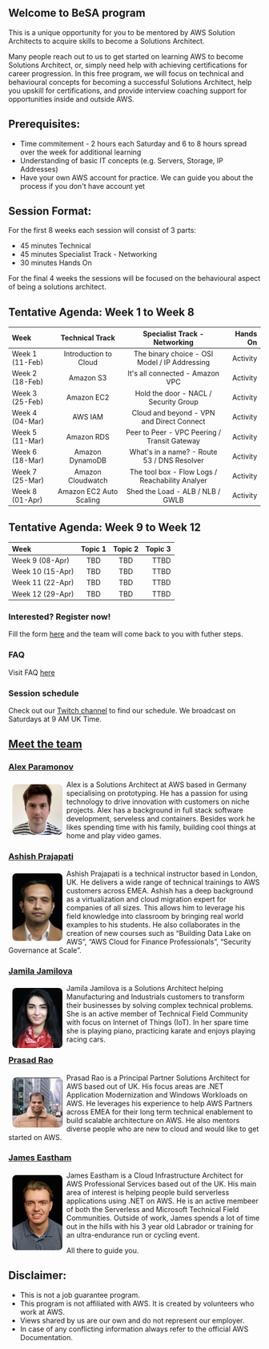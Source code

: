 ## Welcome to BeSA program

This is a unique opportunity for you to be mentored by AWS Solution Architects to acquire skills to become a Solutions Architect.

Many people reach out to us to get started on learning AWS to become Solutions Architect, or, simply need help with achieving certifications for career progression.
In this free program, we will focus on technical and behavioural concepts for becoming a successful Solutions Architect, help you upskill for certifications, and provide interview coaching support for opportunities inside and outside AWS.

## Prerequisites:
- Time commitement - 2 hours each Saturday and 6 to 8 hours spread over the week for additional learning
- Understanding of basic IT concepts (e.g. Servers, Storage, IP Addresses)
- Have your own AWS account for practice. We can guide you about the process if you don't have account yet 

## Session Format:

For the first 8 weeks each session will consist of 3 parts:

- 45 minutes Technical
- 45 minutes Specialist Track - Networking 
- 30 minutes Hands On

For the final 4 weeks the sessions will be focused on the behavioural aspect of being a solutions architect.

## Tentative Agenda: Week 1 to Week 8


| Week          	| Technical Track             | Specialist Track - Networking                   | Hands On	        |
| :---        	  |    :----:  			            |    :----:  	 				                            |   	---: 		                |
| Week 1 (11-Feb)	| Introduction to Cloud 	    | The binary choice - OSI Model / IP Addressing   | Activity           	|
| Week 2 (18-Feb)	| Amazon S3			              | It's all connected  - Amazon VPC	    	        | Activity           	|
| Week 3 (25-Feb)	| Amazon EC2                  | Hold the door - NACL / Security Group           | Activity           	|
| Week 4 (04-Mar)	| AWS IAM                     | Cloud and beyond - VPN and Direct Connect       | Activity           	|
| Week 5 (11-Mar) | Amazon RDS   	              | Peer to Peer - VPC Peering / Transit Gateway    | Activity           	|
| Week 6 (18-Mar)	| Amazon DynamoDB             | What's in a name? - Route 53 / DNS Resolver     | Activity           	|
| Week 7 (25-Mar)	| Amazon Cloudwatch           | The tool box - Flow Logs / Reachability Analyer | Activity           	|
| Week 8 (01-Apr)	| Amazon EC2 Auto Scaling     | Shed the Load  - ALB / NLB / GWLB	              | Activity           	|

## Tentative Agenda: Week 9 to Week 12

| Week        	     | Topic 1                      | Topic 2                     | Topic 3                     |
| :---        	     |    :----:  			             |    :----:  	 				       |   	---: 		                 |
| Week 9  (08-Apr)	 |  TBD                         | TBD                         | TTBD           |
| Week 10 (15-Apr)	 |  TBD                         | TBD                         | TTBD           |
| Week 11 (22-Apr)	 |  TBD                         | TBD                         | TTBD           |
| Week 12 (29-Apr)	 |  TBD                         | TBD                         | TTBD           |





### Interested? Register now!

Fill the form [here](https://forms.gle/RLDXuy98nmie6Aw88) and the team will come back to you with futher steps.


### FAQ

Visit FAQ [here](faq.md)

### Session schedule

Check out our [Twitch channel](https://www.twitch.tv/besaprogram) to find our schedule. We broadcast on Saturdays at 9 AM UK Time.

## [Meet the team](https://become-a-solutions-architect.github.io/)

### [Alex Paramonov](https://www.linkedin.com/in/alexey-paramonov/)
<img style="border-radius: 8px; float: left; width: 100px; margin: 8px;" alt="Alex" src="assets/img/alex.png">

Alex is a Solutions Architect at AWS based in Germany specialising on prototyping. He has a passion for using technology to drive innovation with customers on niche projects. Alex has a background in full stack software development, serveless and containers. Besides work he likes spending time with his family, building cool things at home and play video games. 

### [Ashish Prajapati](https://www.linkedin.com/in/ash-tech/)
<img style="border-radius: 8px; float: left; width: 100px; margin: 8px;" alt="Ashish" src="assets/img/ash.png">

Ashish Prajapati is a technical instructor based in London, UK. He delivers a wide range of technical trainings to AWS customers across EMEA. Ashish has a deep background as a virtualization and cloud migration expert for companies of all sizes. This allows him to leverage his field knowledge into classroom by bringing real world examples to his students. He also collaborates in the creation of new courses such as “Building Data Lake on AWS”, “AWS Cloud for Finance Professionals”, “Security Governance at Scale”.

### [Jamila Jamilova](https://www.linkedin.com/in/jjamilova/)
<img style="border-radius: 8px; float: left; width: 100px; margin: 8px;" alt="Jamila" src="assets/img/jamila.png">

Jamila Jamilova is a Solutions Architect helping Manufacturing and Industrials customers to transform their businesses by solving complex technical problems. She is an active member of Technical Field Community with focus on Internet of Things (IoT). In her spare time she is playing piano, practicing karate and enjoys playing racing cars.

### [Prasad Rao](https://www.linkedin.com/in/kprasadrao/)
<img style="border-radius: 8px; float: left; width: 100px; margin: 8px;" alt="Prasad" src="assets/img/prasad.png">

Prasad Rao is a Principal Partner Solutions Architect for AWS based out of UK. His focus areas are .NET Application Modernization and Windows Workloads on AWS. He leverages his experience to help AWS Partners across EMEA for their long term technical enablement to build scalable architecture on AWS. He also mentors diverse people who are new to cloud and would like to get started on AWS.

### [James Eastham](https://www.linkedin.com/in/james-eastham/)
<img style="border-radius: 8px; float: left; width: 100px; margin: 8px;" alt="Prasad" src="assets/img/james.jpeg">

James Eastham is a Cloud Infrastructure Architect for AWS Professional Services based out of the UK. His main area of interest is helping people build serverless applications using .NET on AWS. He is an active membeer of both the Serverless and Microsoft Technical Field Communities. Outside of work, James spends a lot of time out in the hills with his 3 year old Labrador or training for an ultra-endurance run or cycling event.



All there to guide you.

## Disclaimer:
- This is not a job guarantee program. 
- This program is not affiliated with AWS. It is created by volunteers who work at AWS.
- Views shared by us are our own and do not represent our employer.
- In case of any conflicting information always refer to the official AWS Documentation.
